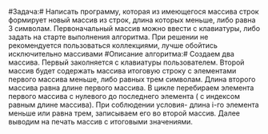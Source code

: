 #Задача:#
Написать программу, которая из имеющегося массива строк формирует новый массив из строк, длина которых меньше, либо равна 3 символам. Первоначальный массив можно ввести с клавиатуры, либо задать на старте выполнения алгоритма. При решении не рекомендуется пользоваться коллекциями, лучше обойтись исключительно массивами
#Описание алгоритма:#
 Создаем два массива. Первый заколняется с клавиатуры пользователем. Второй массив будет содержать массива итоговую строку с элементами первого массива меньше, либо равных трем символам.
 Длина второго массива равна длине первого массива.
 В цикле перебираем элемента первого массива с нулевого до последнего элемента ( с индексом равным длине массива). При соблюдении условия- длина i-го элемента меньше или равна трем, записываем его во второй массив.
 Далее выводим на печать массив с итоговыми значениями.
